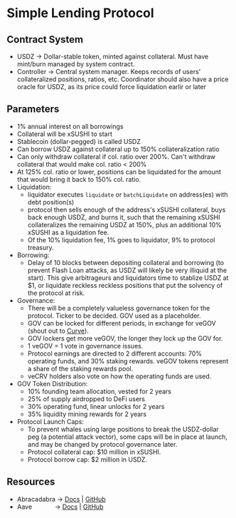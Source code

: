 # Simple Lending Protocol

## Contract System

- USDZ -> Dollar-stable token, minted against collateral. Must have mint/burn managed by system contract. 
- Controller -> Central system manager. Keeps records of users' collateralized positions, ratios, etc. Coordinator should also have a price oracle for USDZ, as its price could force liquidation earlir or later
 
## Parameters

- 1% annual interest on all borrowings
- Collateral will be xSUSHI to start
- Stablecoin (dollar-pegged) is called USDZ
- Can borrow USDZ against collateral up to 150% collateralization ratio
- Can only withdraw collateral if col. ratio over 200%. Can't withdraw collateral that would make col. ratio < 200%
- At 125% col. ratio or lower, positions can be liquidated for the amount that would bring it back to 150% col. ratio.
- Liquidation:
  - liquidator executes ```liquidate``` or ```batchLiquidate``` on address(es) with debt position(s)
  - protocol then sells enough of the address's xSUSHI collateral, buys back enough USDZ, and burns it, such that the remaining xSUSHI collateralizes the remaining USDZ at 150%, plus an additional 10% xSUSHI as a liquidation fee.
  - Of the 10% liquidation fee, 1% goes to liquidator, 9% to protocol treasury.
- Borrowing:
  - Delay of 10 blocks between depositing collateral and borrowing (to prevent Flash Loan attacks, as USDZ will likely be very illiquid at the start). This give arbitrageurs and liquidators time to stablize USDZ at $1, or liquidate reckless reckless positions that put the solvency of the protocol at risk.
- Governance:
  - There will be a completely valueless governance token for the protocol. Ticker to be decided. GOV used as a placeholder. 
  - GOV can be locked for different periods, in exchange for veGOV (shout out to [Curve](https://curve.readthedocs.io/dao-vecrv.html)).
  - GOV lockers get more veGOV, the longer they lock up the GOV for.
  - 1 veGOV = 1 vote in governance issues.
  - Protocol earnings are directed to 2 different accounts: 70% operating funds, and 30% staking rewards. veGOV tokens represent a share of the staking rewards pool.
  - veCRV holders also vote on how the operating funds are used.
- GOV Token Distribution:
  - 10% founding team allocation, vested for 2 years
  - 25% of supply airdropped to DeFi users
  - 30% operating fund, linear unlocks for 2 years
  - 35% liquidity mining rewards for 2 years
- Protocol Launch Caps:
  - To prevent whales using large positions to break the USDZ-dollar peg (a potential attack vector), some caps will be in place at launch, and may be changed by protocol governance later.
  - Protocol collateral cap: $10 million in xSUSHI.
  - Protocol borrow cap: $2 million in USDZ.

## Resources

- Abracadabra -> [Docs](https://wizard69.gitbook.io/abracadabra-money/) | [GitHub](https://github.com/Abracadabra-money/magic-internet-money/blob/main/contracts/helpers/YearnLiquidityMigrationHelper.sol)
- Aave &nbsp;&nbsp;&nbsp;&nbsp;&nbsp;&nbsp;&nbsp;&nbsp;&nbsp;&nbsp;&nbsp;&nbsp;-> [Docs](https://docs.aave.com/developers/) | [GitHub](https://github.com/aave/protocol-v2)